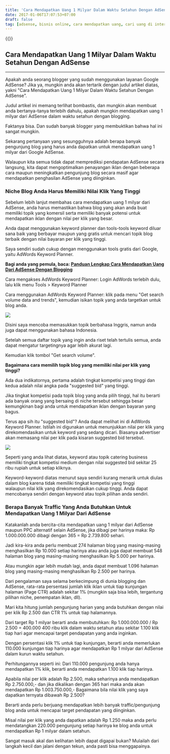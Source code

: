 ```yaml
---
title: 'Cara Mendapatkan Uang 1 Milyar Dalam Waktu Setahun Dengan AdSense'
date: 2017-01-06T17:07:53+07:00
draft: false
tag: [adsense, bisnis online, cara mendapatkan uang, cari uang di internet, Tips, tips adsense, tips blogging]
---
```

{{<adsense-responsive>}}

## Cara Mendapatkan Uang 1 Milyar Dalam Waktu Setahun Dengan AdSense
----

Apakah anda seorang blogger yang sudah menggunakan layanan Google AdSense? Jika ya, mungkin anda akan tertarik dengan judul artikel diatas, yakni "Cara Mendapatkan Uang 1 Milyar Dalam Waktu Setahun Dengan AdSense". 

Judul artikel ini memang terlihat bombastis, dan mungkin akan membuat anda bertanya-tanya terlebih dahulu, apakah mungkin mendapatkan uang 1 milyar dari AdSense dalam waktu setahun dengan blogging. 

Faktanya bisa. Dan sudah banyak blogger yang membuktikan bahwa hal ini sangat mungkin. 

Sekarang pertanyaan yang sesungguhnya adalah berapa banyak pengunjung blog yang harus anda dapatkan untuk mendapatkan uang 1 milyar dari Google AdSense. 

Walaupun kita semua tidak dapat memprediksi pendapatan AdSense secara langsung, kita dapat mengoptimalkan penayangan iklan dengan beberapa cara maupun meningkatkan pengunjung blog secara masif agar mendapatkan penghasilan AdSense yang diinginkan.

### Niche Blog Anda Harus Memiliki Nilai Klik Yang Tinggi

Sebelum lebih lanjut membahas cara mendapatkan uang 1 milyar dari AdSense, anda harus memastikan bahwa blog yang akan anda buat memiliki topik yang komersil serta memiliki banyak potensi untuk mendapatkan iklan dengan nilai per klik yang besar. 

Anda dapat menggunakan keyword planner dan tools-tools keyword diluar sana baik yang berbayar maupun yang gratis untuk mencari topik blog terbaik dengan nilai bayaran per klik yang tinggi. 

Saya sendiri sudah cukup dengan menggunakan tools gratis dari Google, yaitu AdWords Keyword Planner. 

**Bagi anda yang pemula, baca: [Panduan Lengkap Cara Mendapatkan Uang Dari AdSense Dengan Blogging](/cara-mendapatkan-uang-dari-adsense-dengan-blogging/)** 

Cara mengakses AdWords Keyword Planner: Login AdWords terlebih dulu, lalu klik menu Tools > Keyword Planner 

Cara menggunakan AdWords Keyword Planner: klik pada menu "Get search volume data and trends", kemudian isikan topik yang anda targetkan untuk blog anda. 

**![](/wp-content/uploads/2017/01/cara-menggunakan-adwords-keyword-planner-1-1024x885.jpg)** 

Disini saya mencoba memasukkan topik berbahasa Inggris, namun anda juga dapat menggunakan bahasa Indonesia. 

Setelah semua daftar topik yang ingin anda riset telah tertulis semua, anda dapat mengatur targetingnya agar lebih akurat lagi. 

Kemudian klik tombol "Get search volume". 

**Bagaimana cara memilih topik blog yang memiliki nilai per klik yang tinggi?** 

Ada dua indikatornya, pertama adalah tingkat kompetisi yang tinggi dan kedua adalah nilai angka pada "suggested bid" yang tinggi. 

Jika tingkat kompetisi pada topik blog yang anda pilih tinggi, hal itu berarti ada banyak orang yang bersaing di niche tersebut sehingga besar kemungkinan bagi anda untuk mendapatkan iklan dengan bayaran yang bagus. 

Terus apa sih itu "suggested bid"? Anda dapat melihat ini di AdWords Keyword Planner. Istilah ini digunakan untuk menunjukkan nilai per klik yang direkomendasikan untuk keyword yang sedang dicari. Biasanya advertiser akan memasang nilai per klik pada kisaran suggested bid tersebut. 

![](/wp-content/uploads/2017/01/cara-menggunakan-adwords-keyword-planner-2-1024x413.jpg) 

Seperti yang anda lihat diatas, keyword atau topik catering business memiliki tingkat kompetisi medium dengan nilai suggested bid sekitar 25 ribu rupiah untuk setiap kliknya. 

Keyword-keyword diatas menurut saya sendiri kurang menarik untuk diulas dalam blog karena tidak memiliki tingkat kompetisi yang tinggi walaupun nilai klik yang direkomendasikan cukup tinggi. Anda dapat mencobanya sendiri dengan keyword atau topik pilihan anda sendiri.

### Berapa Banyak Traffic Yang Anda Butuhkan Untuk Mendapatkan Uang 1 Milyar Dari AdSense

Katakanlah anda bercita-cita mendapatkan uang 1 milyar dari AdSense maupun PPC alternatif selain AdSense, jika dibagi per harinya maka: Rp 1.000.000.000 dibagi dengan 365 = Rp 2.739.800 sehari.

Jadi kira-kira anda perlu membuat 274 halaman blog yang masing-masing menghasilkan Rp 10.000 setiap harinya atau anda juga dapat membuat 548 halaman blog yang masing-masing menghasilkan Rp 5.000 per harinya. 

Atau mungkin agar lebih mudah lagi, anda dapat membuat 1.096 halaman blog yang masing-masing menghasilkan Rp 2.500 per harinya. 

Dari pengalaman saya selama berkecimpung di dunia blogging dan AdSense, rata-rata persentasi jumlah klik iklan untuk tiap kunjungan halaman (Page CTR) adalah sekitar 1% (mungkin saja bisa lebih, tergantung pilihan niche, penempatan iklan, dll). 

Mari kita hitung jumlah pengunjung harian yang anda butuhkan dengan nilai per klik Rp 2.500 dan CTR 1% untuk tiap halamannya. 

Dari target Rp 1 milyar berarti anda membutuhkan: Rp 1.000.000.000 / Rp 2.500 = 400.000 400 ribu klik dalam waktu setahun atau sekitar 1.100 klik tiap hari agar mencapai target pendapatan yang anda inginkan. 

Dengan persentasi klik 1% untuk tiap kunjungan, berarti anda memerlukan 110.000 kunjungan tiap harinya agar mendapatkan Rp 1 milyar dari AdSense dalam kurun waktu setahun. 

Perhitungannya seperti ini: Dari 110.000 pengunjung anda hanya mendapatkan 1% klik, berarti anda mendapatkan 1.100 klik tiap harinya. 

Apabila nilai per klik adalah Rp 2.500, maka seharinya anda mendapatkan Rp 2.750.000,- dan jika dikalikan dengan 365 hari maka anda akan mendapatkan Rp 1.003.750.000,- Bagaimana bila nilai klik yang saya dapatkan ternyata dibawah Rp 2.500? 

Berarti anda perlu berjuang mendapatkan lebih banyak traffic/pengunjung blog anda untuk mencapai target pendapatan yang diinginkan. 

Misal nilai per klik yang anda dapatkan adalah Rp 1.250 maka anda perlu mendatangkan 220.000 pengunjung setiap harinya ke blog anda untuk mendapatkan Rp 1 milyar dalam setahun. 

Sangat masuk akal dan kelihatan lebih dapat digapai bukan? Mulailah dari langkah kecil dan jalani dengan tekun, anda pasti bisa menggapainya.